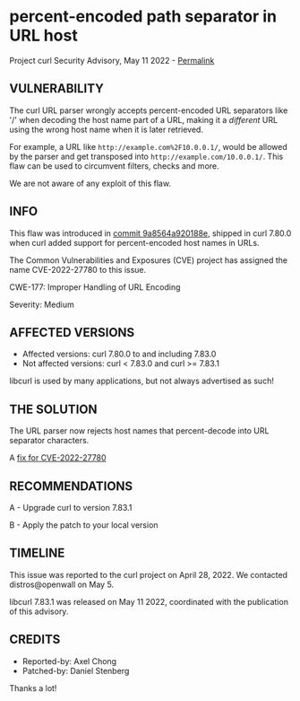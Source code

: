 percent-encoded path separator in URL host
==========================================

Project curl Security Advisory, May 11 2022 -
[Permalink](https://curl.se/docs/CVE-2022-27780.html)

VULNERABILITY
-------------

The curl URL parser wrongly accepts percent-encoded URL separators like '/'
when decoding the host name part of a URL, making it a *different* URL using
the wrong host name when it is later retrieved.

For example, a URL like `http://example.com%2F10.0.0.1/`, would be allowed by
the parser and get transposed into `http://example.com/10.0.0.1/`. This flaw
can be used to circumvent filters, checks and more.

We are not aware of any exploit of this flaw.

INFO
----

This flaw was introduced in [commit
9a8564a920188e](https://github.com/curl/curl/commit/9a8564a920188e), shipped
in curl 7.80.0 when curl added support for percent-encoded host names in URLs.

The Common Vulnerabilities and Exposures (CVE) project has assigned the name
CVE-2022-27780 to this issue.

CWE-177: Improper Handling of URL Encoding

Severity: Medium

AFFECTED VERSIONS
-----------------

- Affected versions: curl 7.80.0 to and including 7.83.0
- Not affected versions: curl < 7.83.0 and curl >= 7.83.1

libcurl is used by many applications, but not always advertised as such!

THE SOLUTION
------------

The URL parser now rejects host names that percent-decode into URL separator
characters.

A [fix for CVE-2022-27780](https://github.com/curl/curl/commit/914aaab9153764e)

RECOMMENDATIONS
--------------

 A - Upgrade curl to version 7.83.1

 B - Apply the patch to your local version
 
TIMELINE
--------

This issue was reported to the curl project on April 28, 2022. We contacted
distros@openwall on May 5.

libcurl 7.83.1 was released on May 11 2022, coordinated with the publication
of this advisory.

CREDITS
-------

- Reported-by: Axel Chong
- Patched-by: Daniel Stenberg

Thanks a lot!
